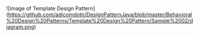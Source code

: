 ![Image of Template Design Pattern]
(https://github.com/adicomdotir/DesignPatternJava/blob/master/Behavioral%20Design%20Patterns/Template%20Design%20Pattern/Sample%2002/diagram.png)

